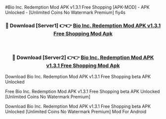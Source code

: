 #Bio Inc. Redemption Mod APK v1.3.1 Free Shopping [APK-MOD] - APK Unlocked - [Unlimited Coins No Watermark Premium] fiy4s



<div align="center">

<h3>🔴 Download [Server1] 👉👉 <a href="https://momento.my/?title=Bio_Inc._Redemption_Mod_APK_v1.3.1_Free_Shopping">Bio Inc. Redemption Mod APK v1.3.1 Free Shopping Mod Apk</a></h3><br>

<h3>🔴 Download [Server2] 👉👉 <a href="https://momento.my/?title=Bio_Inc._Redemption_Mod_APK_v1.3.1_Free_Shopping">Bio Inc. Redemption Mod APK v1.3.1 Free Shopping Mod Apk</a></h3>
</div>



Download Bio Inc. Redemption Mod APK v1.3.1 Free Shopping beta APK Unlocked

Free Bio Inc. Redemption Mod APK v1.3.1 Free Shopping beta APK Unlocked [Unlimited Coins No Watermark Premium]

Download Bio Inc. Redemption Mod APK v1.3.1 Free Shopping beta APK Unlocked [Unlimited Coins No Watermark Premium] Mod For Android
